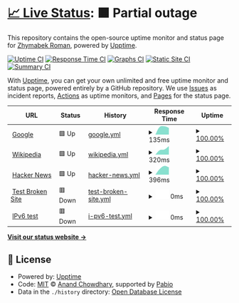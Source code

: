# [📈 Live Status](https://ZhymabekRoman.github.io/status): <!--live status--> **🟧 Partial outage**

This repository contains the open-source uptime monitor and status page for [Zhymabek Roman](https://zhymabekroman.github.io), powered by [Upptime](https://github.com/upptime/upptime).

[![Uptime CI](https://github.com/ZhymabekRoman/status/workflows/Uptime%20CI/badge.svg)](https://github.com/ZhymabekRoman/status/actions?query=workflow%3A%22Uptime+CI%22)
[![Response Time CI](https://github.com/ZhymabekRoman/status/workflows/Response%20Time%20CI/badge.svg)](https://github.com/ZhymabekRoman/status/actions?query=workflow%3A%22Response+Time+CI%22)
[![Graphs CI](https://github.com/ZhymabekRoman/status/workflows/Graphs%20CI/badge.svg)](https://github.com/ZhymabekRoman/status/actions?query=workflow%3A%22Graphs+CI%22)
[![Static Site CI](https://github.com/ZhymabekRoman/status/workflows/Static%20Site%20CI/badge.svg)](https://github.com/ZhymabekRoman/status/actions?query=workflow%3A%22Static+Site+CI%22)
[![Summary CI](https://github.com/ZhymabekRoman/status/workflows/Summary%20CI/badge.svg)](https://github.com/ZhymabekRoman/status/actions?query=workflow%3A%22Summary+CI%22)

With [Upptime](https://upptime.js.org), you can get your own unlimited and free uptime monitor and status page, powered entirely by a GitHub repository. We use [Issues](https://github.com/ZhymabekRoman/status/issues) as incident reports, [Actions](https://github.com/ZhymabekRoman/status/actions) as uptime monitors, and [Pages](https://ZhymabekRoman.github.io/status) for the status page.

<!--start: status pages-->
<!-- This summary is generated by Upptime (https://github.com/upptime/upptime) -->
<!-- Do not edit this manually, your changes will be overwritten -->
<!-- prettier-ignore -->
| URL | Status | History | Response Time | Uptime |
| --- | ------ | ------- | ------------- | ------ |
| <img alt="" src="https://icons.duckduckgo.com/ip3/www.google.com.ico" height="13"> [Google](https://www.google.com) | 🟩 Up | [google.yml](https://github.com/ZhymabekRoman/status/commits/HEAD/history/google.yml) | <details><summary><img alt="Response time graph" src="./graphs/google/response-time-week.png" height="20"> 135ms</summary><br><a href="https://ZhymabekRoman.github.io/status/history/google"><img alt="Response time 135" src="https://img.shields.io/endpoint?url=https%3A%2F%2Fraw.githubusercontent.com%2FZhymabekRoman%2Fstatus%2FHEAD%2Fapi%2Fgoogle%2Fresponse-time.json"></a><br><a href="https://ZhymabekRoman.github.io/status/history/google"><img alt="24-hour response time 312" src="https://img.shields.io/endpoint?url=https%3A%2F%2Fraw.githubusercontent.com%2FZhymabekRoman%2Fstatus%2FHEAD%2Fapi%2Fgoogle%2Fresponse-time-day.json"></a><br><a href="https://ZhymabekRoman.github.io/status/history/google"><img alt="7-day response time 135" src="https://img.shields.io/endpoint?url=https%3A%2F%2Fraw.githubusercontent.com%2FZhymabekRoman%2Fstatus%2FHEAD%2Fapi%2Fgoogle%2Fresponse-time-week.json"></a><br><a href="https://ZhymabekRoman.github.io/status/history/google"><img alt="30-day response time 135" src="https://img.shields.io/endpoint?url=https%3A%2F%2Fraw.githubusercontent.com%2FZhymabekRoman%2Fstatus%2FHEAD%2Fapi%2Fgoogle%2Fresponse-time-month.json"></a><br><a href="https://ZhymabekRoman.github.io/status/history/google"><img alt="1-year response time 135" src="https://img.shields.io/endpoint?url=https%3A%2F%2Fraw.githubusercontent.com%2FZhymabekRoman%2Fstatus%2FHEAD%2Fapi%2Fgoogle%2Fresponse-time-year.json"></a></details> | <details><summary><a href="https://ZhymabekRoman.github.io/status/history/google">100.00%</a></summary><a href="https://ZhymabekRoman.github.io/status/history/google"><img alt="All-time uptime 100.00%" src="https://img.shields.io/endpoint?url=https%3A%2F%2Fraw.githubusercontent.com%2FZhymabekRoman%2Fstatus%2FHEAD%2Fapi%2Fgoogle%2Fuptime.json"></a><br><a href="https://ZhymabekRoman.github.io/status/history/google"><img alt="24-hour uptime 100.00%" src="https://img.shields.io/endpoint?url=https%3A%2F%2Fraw.githubusercontent.com%2FZhymabekRoman%2Fstatus%2FHEAD%2Fapi%2Fgoogle%2Fuptime-day.json"></a><br><a href="https://ZhymabekRoman.github.io/status/history/google"><img alt="7-day uptime 100.00%" src="https://img.shields.io/endpoint?url=https%3A%2F%2Fraw.githubusercontent.com%2FZhymabekRoman%2Fstatus%2FHEAD%2Fapi%2Fgoogle%2Fuptime-week.json"></a><br><a href="https://ZhymabekRoman.github.io/status/history/google"><img alt="30-day uptime 100.00%" src="https://img.shields.io/endpoint?url=https%3A%2F%2Fraw.githubusercontent.com%2FZhymabekRoman%2Fstatus%2FHEAD%2Fapi%2Fgoogle%2Fuptime-month.json"></a><br><a href="https://ZhymabekRoman.github.io/status/history/google"><img alt="1-year uptime 100.00%" src="https://img.shields.io/endpoint?url=https%3A%2F%2Fraw.githubusercontent.com%2FZhymabekRoman%2Fstatus%2FHEAD%2Fapi%2Fgoogle%2Fuptime-year.json"></a></details>
| <img alt="" src="https://icons.duckduckgo.com/ip3/en.wikipedia.org.ico" height="13"> [Wikipedia](https://en.wikipedia.org) | 🟩 Up | [wikipedia.yml](https://github.com/ZhymabekRoman/status/commits/HEAD/history/wikipedia.yml) | <details><summary><img alt="Response time graph" src="./graphs/wikipedia/response-time-week.png" height="20"> 320ms</summary><br><a href="https://ZhymabekRoman.github.io/status/history/wikipedia"><img alt="Response time 320" src="https://img.shields.io/endpoint?url=https%3A%2F%2Fraw.githubusercontent.com%2FZhymabekRoman%2Fstatus%2FHEAD%2Fapi%2Fwikipedia%2Fresponse-time.json"></a><br><a href="https://ZhymabekRoman.github.io/status/history/wikipedia"><img alt="24-hour response time 478" src="https://img.shields.io/endpoint?url=https%3A%2F%2Fraw.githubusercontent.com%2FZhymabekRoman%2Fstatus%2FHEAD%2Fapi%2Fwikipedia%2Fresponse-time-day.json"></a><br><a href="https://ZhymabekRoman.github.io/status/history/wikipedia"><img alt="7-day response time 320" src="https://img.shields.io/endpoint?url=https%3A%2F%2Fraw.githubusercontent.com%2FZhymabekRoman%2Fstatus%2FHEAD%2Fapi%2Fwikipedia%2Fresponse-time-week.json"></a><br><a href="https://ZhymabekRoman.github.io/status/history/wikipedia"><img alt="30-day response time 320" src="https://img.shields.io/endpoint?url=https%3A%2F%2Fraw.githubusercontent.com%2FZhymabekRoman%2Fstatus%2FHEAD%2Fapi%2Fwikipedia%2Fresponse-time-month.json"></a><br><a href="https://ZhymabekRoman.github.io/status/history/wikipedia"><img alt="1-year response time 320" src="https://img.shields.io/endpoint?url=https%3A%2F%2Fraw.githubusercontent.com%2FZhymabekRoman%2Fstatus%2FHEAD%2Fapi%2Fwikipedia%2Fresponse-time-year.json"></a></details> | <details><summary><a href="https://ZhymabekRoman.github.io/status/history/wikipedia">100.00%</a></summary><a href="https://ZhymabekRoman.github.io/status/history/wikipedia"><img alt="All-time uptime 100.00%" src="https://img.shields.io/endpoint?url=https%3A%2F%2Fraw.githubusercontent.com%2FZhymabekRoman%2Fstatus%2FHEAD%2Fapi%2Fwikipedia%2Fuptime.json"></a><br><a href="https://ZhymabekRoman.github.io/status/history/wikipedia"><img alt="24-hour uptime 100.00%" src="https://img.shields.io/endpoint?url=https%3A%2F%2Fraw.githubusercontent.com%2FZhymabekRoman%2Fstatus%2FHEAD%2Fapi%2Fwikipedia%2Fuptime-day.json"></a><br><a href="https://ZhymabekRoman.github.io/status/history/wikipedia"><img alt="7-day uptime 100.00%" src="https://img.shields.io/endpoint?url=https%3A%2F%2Fraw.githubusercontent.com%2FZhymabekRoman%2Fstatus%2FHEAD%2Fapi%2Fwikipedia%2Fuptime-week.json"></a><br><a href="https://ZhymabekRoman.github.io/status/history/wikipedia"><img alt="30-day uptime 100.00%" src="https://img.shields.io/endpoint?url=https%3A%2F%2Fraw.githubusercontent.com%2FZhymabekRoman%2Fstatus%2FHEAD%2Fapi%2Fwikipedia%2Fuptime-month.json"></a><br><a href="https://ZhymabekRoman.github.io/status/history/wikipedia"><img alt="1-year uptime 100.00%" src="https://img.shields.io/endpoint?url=https%3A%2F%2Fraw.githubusercontent.com%2FZhymabekRoman%2Fstatus%2FHEAD%2Fapi%2Fwikipedia%2Fuptime-year.json"></a></details>
| <img alt="" src="https://icons.duckduckgo.com/ip3/news.ycombinator.com.ico" height="13"> [Hacker News](https://news.ycombinator.com) | 🟩 Up | [hacker-news.yml](https://github.com/ZhymabekRoman/status/commits/HEAD/history/hacker-news.yml) | <details><summary><img alt="Response time graph" src="./graphs/hacker-news/response-time-week.png" height="20"> 396ms</summary><br><a href="https://ZhymabekRoman.github.io/status/history/hacker-news"><img alt="Response time 396" src="https://img.shields.io/endpoint?url=https%3A%2F%2Fraw.githubusercontent.com%2FZhymabekRoman%2Fstatus%2FHEAD%2Fapi%2Fhacker-news%2Fresponse-time.json"></a><br><a href="https://ZhymabekRoman.github.io/status/history/hacker-news"><img alt="24-hour response time 487" src="https://img.shields.io/endpoint?url=https%3A%2F%2Fraw.githubusercontent.com%2FZhymabekRoman%2Fstatus%2FHEAD%2Fapi%2Fhacker-news%2Fresponse-time-day.json"></a><br><a href="https://ZhymabekRoman.github.io/status/history/hacker-news"><img alt="7-day response time 396" src="https://img.shields.io/endpoint?url=https%3A%2F%2Fraw.githubusercontent.com%2FZhymabekRoman%2Fstatus%2FHEAD%2Fapi%2Fhacker-news%2Fresponse-time-week.json"></a><br><a href="https://ZhymabekRoman.github.io/status/history/hacker-news"><img alt="30-day response time 396" src="https://img.shields.io/endpoint?url=https%3A%2F%2Fraw.githubusercontent.com%2FZhymabekRoman%2Fstatus%2FHEAD%2Fapi%2Fhacker-news%2Fresponse-time-month.json"></a><br><a href="https://ZhymabekRoman.github.io/status/history/hacker-news"><img alt="1-year response time 396" src="https://img.shields.io/endpoint?url=https%3A%2F%2Fraw.githubusercontent.com%2FZhymabekRoman%2Fstatus%2FHEAD%2Fapi%2Fhacker-news%2Fresponse-time-year.json"></a></details> | <details><summary><a href="https://ZhymabekRoman.github.io/status/history/hacker-news">100.00%</a></summary><a href="https://ZhymabekRoman.github.io/status/history/hacker-news"><img alt="All-time uptime 100.00%" src="https://img.shields.io/endpoint?url=https%3A%2F%2Fraw.githubusercontent.com%2FZhymabekRoman%2Fstatus%2FHEAD%2Fapi%2Fhacker-news%2Fuptime.json"></a><br><a href="https://ZhymabekRoman.github.io/status/history/hacker-news"><img alt="24-hour uptime 100.00%" src="https://img.shields.io/endpoint?url=https%3A%2F%2Fraw.githubusercontent.com%2FZhymabekRoman%2Fstatus%2FHEAD%2Fapi%2Fhacker-news%2Fuptime-day.json"></a><br><a href="https://ZhymabekRoman.github.io/status/history/hacker-news"><img alt="7-day uptime 100.00%" src="https://img.shields.io/endpoint?url=https%3A%2F%2Fraw.githubusercontent.com%2FZhymabekRoman%2Fstatus%2FHEAD%2Fapi%2Fhacker-news%2Fuptime-week.json"></a><br><a href="https://ZhymabekRoman.github.io/status/history/hacker-news"><img alt="30-day uptime 100.00%" src="https://img.shields.io/endpoint?url=https%3A%2F%2Fraw.githubusercontent.com%2FZhymabekRoman%2Fstatus%2FHEAD%2Fapi%2Fhacker-news%2Fuptime-month.json"></a><br><a href="https://ZhymabekRoman.github.io/status/history/hacker-news"><img alt="1-year uptime 100.00%" src="https://img.shields.io/endpoint?url=https%3A%2F%2Fraw.githubusercontent.com%2FZhymabekRoman%2Fstatus%2FHEAD%2Fapi%2Fhacker-news%2Fuptime-year.json"></a></details>
| <img alt="" src="https://icons.duckduckgo.com/ip3/thissitedoesnotexist.koj.co.ico" height="13"> [Test Broken Site](https://thissitedoesnotexist.koj.co) | 🟥 Down | [test-broken-site.yml](https://github.com/ZhymabekRoman/status/commits/HEAD/history/test-broken-site.yml) | <details><summary><img alt="Response time graph" src="./graphs/test-broken-site/response-time-week.png" height="20"> 0ms</summary><br><a href="https://ZhymabekRoman.github.io/status/history/test-broken-site"><img alt="Response time 0" src="https://img.shields.io/endpoint?url=https%3A%2F%2Fraw.githubusercontent.com%2FZhymabekRoman%2Fstatus%2FHEAD%2Fapi%2Ftest-broken-site%2Fresponse-time.json"></a><br><a href="https://ZhymabekRoman.github.io/status/history/test-broken-site"><img alt="24-hour response time 0" src="https://img.shields.io/endpoint?url=https%3A%2F%2Fraw.githubusercontent.com%2FZhymabekRoman%2Fstatus%2FHEAD%2Fapi%2Ftest-broken-site%2Fresponse-time-day.json"></a><br><a href="https://ZhymabekRoman.github.io/status/history/test-broken-site"><img alt="7-day response time 0" src="https://img.shields.io/endpoint?url=https%3A%2F%2Fraw.githubusercontent.com%2FZhymabekRoman%2Fstatus%2FHEAD%2Fapi%2Ftest-broken-site%2Fresponse-time-week.json"></a><br><a href="https://ZhymabekRoman.github.io/status/history/test-broken-site"><img alt="30-day response time 0" src="https://img.shields.io/endpoint?url=https%3A%2F%2Fraw.githubusercontent.com%2FZhymabekRoman%2Fstatus%2FHEAD%2Fapi%2Ftest-broken-site%2Fresponse-time-month.json"></a><br><a href="https://ZhymabekRoman.github.io/status/history/test-broken-site"><img alt="1-year response time 0" src="https://img.shields.io/endpoint?url=https%3A%2F%2Fraw.githubusercontent.com%2FZhymabekRoman%2Fstatus%2FHEAD%2Fapi%2Ftest-broken-site%2Fresponse-time-year.json"></a></details> | <details><summary><a href="https://ZhymabekRoman.github.io/status/history/test-broken-site">100.00%</a></summary><a href="https://ZhymabekRoman.github.io/status/history/test-broken-site"><img alt="All-time uptime 100.00%" src="https://img.shields.io/endpoint?url=https%3A%2F%2Fraw.githubusercontent.com%2FZhymabekRoman%2Fstatus%2FHEAD%2Fapi%2Ftest-broken-site%2Fuptime.json"></a><br><a href="https://ZhymabekRoman.github.io/status/history/test-broken-site"><img alt="24-hour uptime 100.00%" src="https://img.shields.io/endpoint?url=https%3A%2F%2Fraw.githubusercontent.com%2FZhymabekRoman%2Fstatus%2FHEAD%2Fapi%2Ftest-broken-site%2Fuptime-day.json"></a><br><a href="https://ZhymabekRoman.github.io/status/history/test-broken-site"><img alt="7-day uptime 100.00%" src="https://img.shields.io/endpoint?url=https%3A%2F%2Fraw.githubusercontent.com%2FZhymabekRoman%2Fstatus%2FHEAD%2Fapi%2Ftest-broken-site%2Fuptime-week.json"></a><br><a href="https://ZhymabekRoman.github.io/status/history/test-broken-site"><img alt="30-day uptime 100.00%" src="https://img.shields.io/endpoint?url=https%3A%2F%2Fraw.githubusercontent.com%2FZhymabekRoman%2Fstatus%2FHEAD%2Fapi%2Ftest-broken-site%2Fuptime-month.json"></a><br><a href="https://ZhymabekRoman.github.io/status/history/test-broken-site"><img alt="1-year uptime 100.00%" src="https://img.shields.io/endpoint?url=https%3A%2F%2Fraw.githubusercontent.com%2FZhymabekRoman%2Fstatus%2FHEAD%2Fapi%2Ftest-broken-site%2Fuptime-year.json"></a></details>
| <img alt="" src="https://icons.duckduckgo.com/ip3/null.ico" height="13"> [IPv6 test](forwardemail.net) | 🟥 Down | [i-pv6-test.yml](https://github.com/ZhymabekRoman/status/commits/HEAD/history/i-pv6-test.yml) | <details><summary><img alt="Response time graph" src="./graphs/i-pv6-test/response-time-week.png" height="20"> 0ms</summary><br><a href="https://ZhymabekRoman.github.io/status/history/i-pv6-test"><img alt="Response time 0" src="https://img.shields.io/endpoint?url=https%3A%2F%2Fraw.githubusercontent.com%2FZhymabekRoman%2Fstatus%2FHEAD%2Fapi%2Fi-pv6-test%2Fresponse-time.json"></a><br><a href="https://ZhymabekRoman.github.io/status/history/i-pv6-test"><img alt="24-hour response time 0" src="https://img.shields.io/endpoint?url=https%3A%2F%2Fraw.githubusercontent.com%2FZhymabekRoman%2Fstatus%2FHEAD%2Fapi%2Fi-pv6-test%2Fresponse-time-day.json"></a><br><a href="https://ZhymabekRoman.github.io/status/history/i-pv6-test"><img alt="7-day response time 0" src="https://img.shields.io/endpoint?url=https%3A%2F%2Fraw.githubusercontent.com%2FZhymabekRoman%2Fstatus%2FHEAD%2Fapi%2Fi-pv6-test%2Fresponse-time-week.json"></a><br><a href="https://ZhymabekRoman.github.io/status/history/i-pv6-test"><img alt="30-day response time 0" src="https://img.shields.io/endpoint?url=https%3A%2F%2Fraw.githubusercontent.com%2FZhymabekRoman%2Fstatus%2FHEAD%2Fapi%2Fi-pv6-test%2Fresponse-time-month.json"></a><br><a href="https://ZhymabekRoman.github.io/status/history/i-pv6-test"><img alt="1-year response time 0" src="https://img.shields.io/endpoint?url=https%3A%2F%2Fraw.githubusercontent.com%2FZhymabekRoman%2Fstatus%2FHEAD%2Fapi%2Fi-pv6-test%2Fresponse-time-year.json"></a></details> | <details><summary><a href="https://ZhymabekRoman.github.io/status/history/i-pv6-test">100.00%</a></summary><a href="https://ZhymabekRoman.github.io/status/history/i-pv6-test"><img alt="All-time uptime 100.00%" src="https://img.shields.io/endpoint?url=https%3A%2F%2Fraw.githubusercontent.com%2FZhymabekRoman%2Fstatus%2FHEAD%2Fapi%2Fi-pv6-test%2Fuptime.json"></a><br><a href="https://ZhymabekRoman.github.io/status/history/i-pv6-test"><img alt="24-hour uptime 100.00%" src="https://img.shields.io/endpoint?url=https%3A%2F%2Fraw.githubusercontent.com%2FZhymabekRoman%2Fstatus%2FHEAD%2Fapi%2Fi-pv6-test%2Fuptime-day.json"></a><br><a href="https://ZhymabekRoman.github.io/status/history/i-pv6-test"><img alt="7-day uptime 100.00%" src="https://img.shields.io/endpoint?url=https%3A%2F%2Fraw.githubusercontent.com%2FZhymabekRoman%2Fstatus%2FHEAD%2Fapi%2Fi-pv6-test%2Fuptime-week.json"></a><br><a href="https://ZhymabekRoman.github.io/status/history/i-pv6-test"><img alt="30-day uptime 100.00%" src="https://img.shields.io/endpoint?url=https%3A%2F%2Fraw.githubusercontent.com%2FZhymabekRoman%2Fstatus%2FHEAD%2Fapi%2Fi-pv6-test%2Fuptime-month.json"></a><br><a href="https://ZhymabekRoman.github.io/status/history/i-pv6-test"><img alt="1-year uptime 100.00%" src="https://img.shields.io/endpoint?url=https%3A%2F%2Fraw.githubusercontent.com%2FZhymabekRoman%2Fstatus%2FHEAD%2Fapi%2Fi-pv6-test%2Fuptime-year.json"></a></details>

<!--end: status pages-->

[**Visit our status website →**](https://ZhymabekRoman.github.io/status)

## 📄 License

- Powered by: [Upptime](https://github.com/upptime/upptime)
- Code: [MIT](./LICENSE) © [Anand Chowdhary](https://anandchowdhary.com), supported by [Pabio](https://pabio.com)
- Data in the `./history` directory: [Open Database License](https://opendatacommons.org/licenses/odbl/1-0/)
